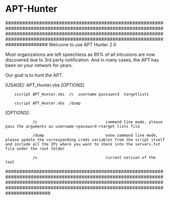 # APT-Hunter

###############################################################################################################################################################################################################################################
Welcome to use APT Hunter 2.0

Most organizations are left speechless as 90% of all intrusions are now discovered due to 3rd party notification. And in many cases, the APT has been on your network for years.

Our goal is to hunt the APT.

 [USAGE]: APT_Hunter.vbs  [OPTIONS]

        cscript APT_Hunter.vbs  /c  username passsword  targetlists

        cscript APT_Hunter.vbs  /dump

 [OPTIONS]:

                /c                              command line mode, please pass the arguments as username->password->target lists file

                /dump                           none command line mode, please update the corresponding creds variables from the script itself and include all the IPs where you want to check into the servers.txt file under the root folder

                /v                              current version of the tool

################################################################################################################################################################################################################################################



